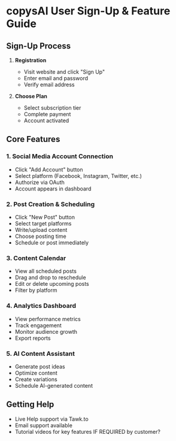 # copysAI User Sign-Up & Feature Guide

## Sign-Up Process

1. **Registration**
   - Visit website and click "Sign Up"
   - Enter email and password
   - Verify email address

2. **Choose Plan**
   - Select subscription tier
   - Complete payment
   - Account activated

## Core Features

### 1. Social Media Account Connection
- Click "Add Account" button
- Select platform (Facebook, Instagram, Twitter, etc.)
- Authorize via OAuth
- Account appears in dashboard

### 2. Post Creation & Scheduling
- Click "New Post" button
- Select target platforms
- Write/upload content
- Choose posting time
- Schedule or post immediately

### 3. Content Calendar
- View all scheduled posts
- Drag and drop to reschedule
- Edit or delete upcoming posts
- Filter by platform

### 4. Analytics Dashboard
- View performance metrics
- Track engagement
- Monitor audience growth
- Export reports

### 5. AI Content Assistant
- Generate post ideas
- Optimize content
- Create variations
- Schedule AI-generated content

## Getting Help

- Live Help support via Tawk.to 
- Email support available
- Tutorial videos for key features IF REQUIRED by customer?
